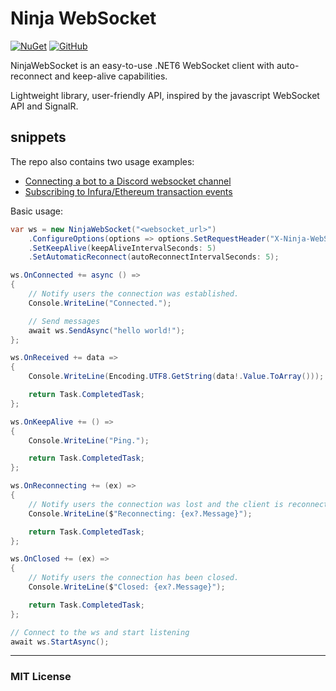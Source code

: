 # Ninja WebSocket

[![NuGet](https://img.shields.io/nuget/v/Ninja.WebSocketClient)](https://www.nuget.org/packages/Ninja.WebSocketClient) 
[![GitHub](https://img.shields.io/github/license/ninjastacktech/ninja-websocket-net)](https://github.com/ninjastacktech/ninja-websocket-net/blob/master/LICENSE)

NinjaWebSocket is an easy-to-use .NET6 WebSocket client with auto-reconnect and keep-alive capabilities. 

Lightweight library, user-friendly API, inspired by the javascript WebSocket API and SignalR.

## snippets
The repo also contains two usage examples:
- [Connecting a bot to a Discord websocket channel](https://github.com/ninjastacktech/ninja-websocket-net/blob/master/test/Ninja.WebSocket.DemoConsole/DiscordWebSocketClient.cs)
- [Subscribing to Infura/Ethereum transaction events](https://github.com/ninjastacktech/ninja-websocket-net/blob/master/test/Ninja.WebSocket.DemoConsole/EthereumWebSocketClient.cs)

Basic usage:
```C#
var ws = new NinjaWebSocket("<websocket_url>")
    .ConfigureOptions(options => options.SetRequestHeader("X-Ninja-WebSocket", "hello world"))
    .SetKeepAlive(keepAliveIntervalSeconds: 5)
    .SetAutomaticReconnect(autoReconnectIntervalSeconds: 5);

ws.OnConnected += async () =>
{
    // Notify users the connection was established.
    Console.WriteLine("Connected.");

    // Send messages
    await ws.SendAsync("hello world!");
};

ws.OnReceived += data =>
{
    Console.WriteLine(Encoding.UTF8.GetString(data!.Value.ToArray()));

    return Task.CompletedTask;
};

ws.OnKeepAlive += () =>
{
    Console.WriteLine("Ping.");

    return Task.CompletedTask;
};

ws.OnReconnecting += (ex) =>
{
    // Notify users the connection was lost and the client is reconnecting.
    Console.WriteLine($"Reconnecting: {ex?.Message}");

    return Task.CompletedTask;
};

ws.OnClosed += (ex) =>
{
    // Notify users the connection has been closed.
    Console.WriteLine($"Closed: {ex?.Message}");

    return Task.CompletedTask;
};

// Connect to the ws and start listening
await ws.StartAsync();

```

---
### MIT License
